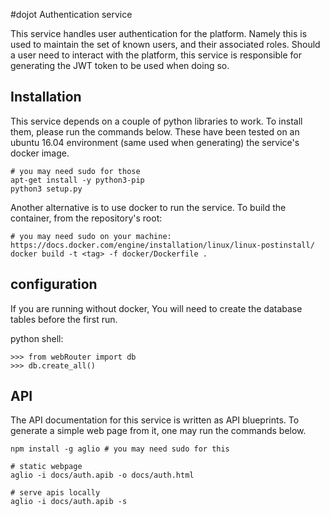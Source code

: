 #dojot Authentication service


This service handles user authentication for the platform. Namely this is used to
maintain the set of known users, and their associated roles. Should a user need
to interact with the platform, this service is responsible for generating the JWT
token to be used when doing so.

## Installation

This service depends on a couple of python libraries to work. To install them, please run the
commands below. These have been tested on an ubuntu 16.04 environment (same used when generating)
the service's docker image.

```shell
# you may need sudo for those
apt-get install -y python3-pip
python3 setup.py
```

Another alternative is to use docker to run the service. To build the container, from the
repository's  root:

```shell
# you may need sudo on your machine: https://docs.docker.com/engine/installation/linux/linux-postinstall/
docker build -t <tag> -f docker/Dockerfile .
```

## configuration
If you are running without docker, You will need to create the database tables
before the first run.

python shell:
```shell
>>> from webRouter import db
>>> db.create_all()
```

## API

The API documentation for this service is written as API blueprints.
To generate a simple web page from it, one may run the commands below.

```shell
npm install -g aglio # you may need sudo for this

# static webpage
aglio -i docs/auth.apib -o docs/auth.html

# serve apis locally
aglio -i docs/auth.apib -s
```
